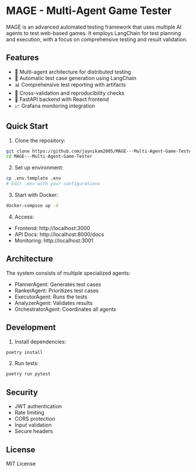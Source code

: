 # MAGE - Multi-Agent Game Tester

MAGE is an advanced automated testing framework that uses multiple AI agents to test web-based games. It employs LangChain for test planning and execution, with a focus on comprehensive testing and result validation.

## Features

- 🤖 Multi-agent architecture for distributed testing
- 🧪 Automatic test case generation using LangChain
- 📊 Comprehensive test reporting with artifacts
- 🔄 Cross-validation and reproducibility checks
- 🚀 FastAPI backend with React frontend
- 📈 Grafana monitoring integration

## Quick Start

1. Clone the repository:
```bash
git clone https://github.com/jaynikam2005/MAGE---Multi-Agent-Game-Tester.git
cd MAGE---Multi-Agent-Game-Tester
```

2. Set up environment:
```bash
cp .env.template .env
# Edit .env with your configurations
```

3. Start with Docker:
```bash
docker-compose up -d
```

4. Access:
- Frontend: http://localhost:3000
- API Docs: http://localhost:8000/docs
- Monitoring: http://localhost:3001

## Architecture

The system consists of multiple specialized agents:
- PlannerAgent: Generates test cases
- RankerAgent: Prioritizes test cases
- ExecutorAgent: Runs the tests
- AnalyzerAgent: Validates results
- OrchestratorAgent: Coordinates all agents

## Development

1. Install dependencies:
```bash
poetry install
```

2. Run tests:
```bash
poetry run pytest
```

## Security

- JWT authentication
- Rate limiting
- CORS protection
- Input validation
- Secure headers

## License

MIT License